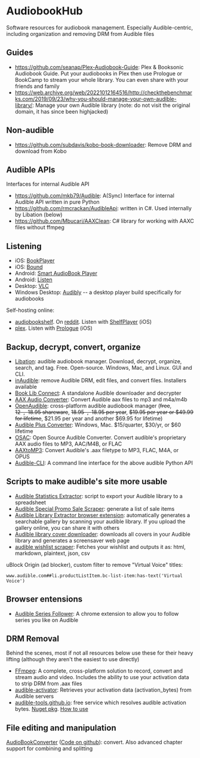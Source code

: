 # AudiobookHub
Software resources for audiobook management. Especially Audible-centric, including organization and removing DRM from Audible files

## Guides
* https://github.com/seanap/Plex-Audiobook-Guide: Plex & Booksonic Audiobook Guide. Put your audiobooks in Plex then use Prologue or BookCamp to stream your whole library. You can even share with your friends and family
* https://web.archive.org/web/20221012164516/http://checkthebenchmarks.com/2019/09/23/why-you-should-manage-your-own-audible-library/: Manage your own Audible library (note: do not visit the original domain, it has since been highjacked)

## Non-audible

* https://github.com/subdavis/kobo-book-downloader: Remove DRM and download from Kobo

## Audible APIs

Interfaces for internal Audible API

* https://github.com/mkb79/Audible: A(Sync) Interface for internal Audible API written in pure Python
* https://github.com/rmcrackan/AudibleApi: written in C#. Used internally by Libation (below)
* https://github.com/Mbucari/AAXClean: C# library for working with AAXC files without ffmpeg

## Listening

* iOS: [BookPlayer](https://apps.apple.com/us/app/bookplayer/id1138219998)
* iOS: [Bound](https://apps.apple.com/us/app/bound-audiobook-player/id1041727137)
* Android: [Smart AudioBook Player](https://play.google.com/store/apps/details?id=ak.alizandro.smartaudiobookplayer&hl=en_US&gl=US)
* Android: [Listen](https://play.google.com/store/apps/details?id=ru.litres.android.audio&hl=en_US&gl=US)
* Desktop: [VLC](https://www.videolan.org/)
* Windows Desktop: [Audibly](https://github.com/rstewa/Audibly) -- a desktop player build specifically for audiobooks

Self-hosting online:

* [audiobookshelf](https://www.audiobookshelf.org). On [reddit](https://www.reddit.com/r/audiobookshelf/). Listen with [ShelfPlayer](https://github.com/rasmuslos/ShelfPlayer) (iOS)
* [plex](https://www.plex.tv/). Listen with [Prologue](https://prologue.audio/) (iOS)

## Backup, decrypt, convert, organize

* [Libation](https://github.com/rmcrackan/Libation): audible audiobook manager. Download, decrypt, organize, search, and tag. Free. Open-source. Windows, Mac, and Linux. GUI and CLI.
* [inAudible](https://github.com/rmcrackan/inAudible): remove Audible DRM, edit files, and convert files. Installers available
* [Book Lib Connect](https://github.com/audiamus/BookLibConnect): A standalone Audible downloader and decrypter
* [AAX Audio Converter](https://github.com/audiamus/AaxAudioConverter): Convert Audible aax files to mp3 and m4a/m4b
* [OpenAudible](https://openaudible.org/): cross-platform audible audiobook manager (~~free~~, ~~$12~~, ~~$18.95 shareware~~, ~~$18.95~~, ~~$18.95 per year~~, ~~$19.95 per year or $49.99 for lifetime~~, $21.95 per year and another $69.95 for lifetime)
* [Audible Plus Converter](https://www.z3kit.com/audorplus/): Windows, Mac. $15/quarter, $30/yr, or $60 lifetime
* [OSAC](https://github.com/adrifcastr/OSAC): Open Source Audible Converter. Convert audible's proprietary AAX audio files to MP3, AAC/M4B, or FLAC
* [AAXtoMP3](https://github.com/KrumpetPirate/AAXtoMP3): Convert Audible's .aax filetype to MP3, FLAC, M4A, or OPUS
* [Audible-CLI](https://github.com/mkb79/audible-cli): A command line interface for the above audible Python API

## Scripts to make audible's site more usable

* [Audible Statistics Extractor](https://www.themodernnomad.com/audible-statistics-extractor/): script to export your Audible library to a spreadsheet
* [Audible Special Promo Sale Scraper](https://github.com/joonaspaakko/audible-special-promo-sale-scraper): generate a list of sale items
* [Audible Library Extractor browser extension](https://github.com/joonaspaakko/audible-library-extractor/): automatically generates a searchable gallery by scanning your audible library. If you upload the gallery online, you can share it with others
* [Audible library cover downloader](https://github.com/joonaspaakko/audible-library-cover-downloader): downloads all covers in your Audible library and generates a screensaver web page
* [audible wishlist scraper](https://github.com/joonaspaakko/audible-wishlist-scraper): Fetches your wishlist and outputs it as: html, markdown, plaintext, json, csv

uBlock Origin (ad blocker), custom filter to remove "Virtual Voice" titles:

`www.audible.com##li.productListItem.bc-list-item:has-text('Virtual Voice')`

## Browser entensions

* [Audible Series Follower](https://chrome.google.com/webstore/detail/audible-series-follower/ginemimjkldnbpgllnjnfkggfjckiekm): A chrome extension to allow you to follow series you like on Audible

## DRM Removal

Behind the scenes, most if not all resources below use these for their heavy lifting (although they aren't the easiest to use directly)

* [FFmpeg](https://ffmpeg.org/ffmpeg-all.html#Audible-AAX): A complete, cross-platform solution to record, convert and stream audio and video. Includes the ability to use your activation data to strip DRM from .aax files
* [audible-activator](https://github.com/inAudible-NG/audible-activator): Retrieves your activation data (activation_bytes) from Audible servers
* [audible-tools.github.io](https://audible-tools.github.io): free service which resolves audible activation bytes. [Nuget pkg](https://www.nuget.org/packages/Aax.Activation.ApiClient/1.0.0). [How to use](https://github.com/JKamsker/OSAC/blob/master/OSAC/MainWindow.xaml.cs#L172)

## File editing and manipulation
[AudioBookConverter](https://www.recoupler.com/products/audiobookconverter) ([Code on github](https://github.com/yermak/AudioBookConverter)): convert. Also advanced chapter support for combining and splitting
